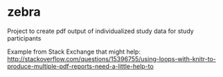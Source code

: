 # zebra
Project to create pdf output of individualized study data for study participants


Example from Stack Exchange that might help: 
http://stackoverflow.com/questions/15396755/using-loops-with-knitr-to-produce-multiple-pdf-reports-need-a-little-help-to
